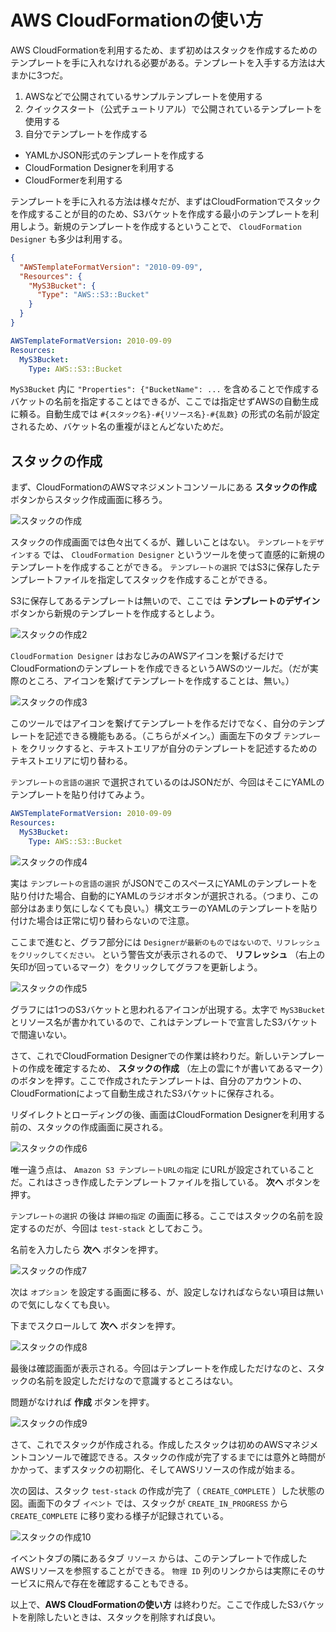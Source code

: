 # AWS CloudFormationの使い方

AWS CloudFormationを利用するため、まず初めはスタックを作成するためのテンプレートを手に入れなけれる必要がある。テンプレートを入手する方法は大まかに3つだ。

1. AWSなどで公開されているサンプルテンプレートを使用する
2. クイックスタート（公式チュートリアル）で公開されているテンプレートを使用する
3. 自分でテンプレートを作成する
  - YAMLかJSON形式のテンプレートを作成する
  - CloudFormation Designerを利用する
  - CloudFormerを利用する

テンプレートを手に入れる方法は様々だが、まずはCloudFormationでスタックを作成することが目的のため、S3バケットを作成する最小のテンプレートを利用しよう。新規のテンプレートを作成するということで、 `CloudFormation Designer` も多少は利用する。

```json
{
  "AWSTemplateFormatVersion": "2010-09-09",
  "Resources": {
    "MyS3Bucket": {
      "Type": "AWS::S3::Bucket"
    }
  }
}
```

```yaml
AWSTemplateFormatVersion: 2010-09-09
Resources:
  MyS3Bucket:
    Type: AWS::S3::Bucket
```

`MyS3Bucket` 内に `"Properties": {"BucketName": ...` を含めることで作成するバケットの名前を指定することはできるが、ここでは指定せずAWSの自動生成に頼る。自動生成では `#{スタック名}-#{リソース名}-#{乱数}` の形式の名前が設定されるため、バケット名の重複がほとんどないためだ。

## スタックの作成

まず、CloudFormationのAWSマネジメントコンソールにある **スタックの作成** ボタンからスタック作成画面に移ろう。

![スタックの作成](img/aws-cf-how-to-use-001.png "スタックの作成")

スタックの作成画面では色々出てくるが、難しいことはない。 `テンプレートをデザインする` では、 `CloudFormation Designer` というツールを使って直感的に新規のテンプレートを作成することができる。 `テンプレートの選択` ではS3に保存したテンプレートファイルを指定してスタックを作成することができる。

S3に保存してあるテンプレートは無いので、ここでは **テンプレートのデザイン** ボタンから新規のテンプレートを作成するとしよう。

![スタックの作成2](img/aws-cf-how-to-use-002.png "スタックの作成2")

`CloudFormation Designer` はおなじみのAWSアイコンを繋げるだけでCloudFormationのテンプレートを作成できるというAWSのツールだ。（だが実際のところ、アイコンを繋げてテンプレートを作成することは、無い。）

![スタックの作成3](img/aws-cf-how-to-use-003.png "スタックの作成3")

このツールではアイコンを繋げてテンプレートを作るだけでなく、自分のテンプレートを記述できる機能もある。（こちらがメイン。）画面左下のタブ `テンプレート` をクリックすると、テキストエリアが自分のテンプレートを記述するためのテキストエリアに切り替わる。

`テンプレートの言語の選択` で選択されているのはJSONだが、今回はそこにYAMLのテンプレートを貼り付けてみよう。

```yaml
AWSTemplateFormatVersion: 2010-09-09
Resources:
  MyS3Bucket:
    Type: AWS::S3::Bucket
```

![スタックの作成4](img/aws-cf-how-to-use-004.png "スタックの作成4")

実は `テンプレートの言語の選択` がJSONでこのスペースにYAMLのテンプレートを貼り付けた場合、自動的にYAMLのラジオボタンが選択される。（つまり、この部分はあまり気にしなくても良い。）構文エラーのYAMLのテンプレートを貼り付けた場合は正常に切り替わらないので注意。

ここまで進むと、グラフ部分には `Designerが最新のものではないので、リフレッシュをクリックしてください。` という警告文が表示されるので、 **リフレッシュ** （右上の矢印が回っているマーク）をクリックしてグラフを更新しよう。

![スタックの作成5](img/aws-cf-how-to-use-005.png "スタックの作成5")

グラフには1つのS3バケットと思われるアイコンが出現する。太字で `MyS3Bucket` とリソース名が書かれているので、これはテンプレートで宣言したS3バケットで間違いない。

さて、これでCloudFormation Designerでの作業は終わりだ。新しいテンプレートの作成を確定するため、 **スタックの作成** （左上の雲に↑が書いてあるマーク）のボタンを押す。ここで作成されたテンプレートは、自分のアカウントの、CloudFormationによって自動生成されたS3バケットに保存される。

リダイレクトとローディングの後、画面はCloudFormation Designerを利用する前の、スタックの作成画面に戻される。

![スタックの作成6](img/aws-cf-how-to-use-006.png "スタックの作成6")

唯一違う点は、 `Amazon S3 テンプレートURLの指定` にURLが設定されていることだ。これはさっき作成したテンプレートファイルを指している。 **次へ** ボタンを押す。

`テンプレートの選択` の後は `詳細の指定` の画面に移る。ここではスタックの名前を設定するのだが、今回は `test-stack` としておこう。

名前を入力したら **次へ** ボタンを押す。

![スタックの作成7](img/aws-cf-how-to-use-007.png "スタックの作成7")

次は `オプション` を設定する画面に移る、が、設定しなければならない項目は無いので気にしなくても良い。

下までスクロールして **次へ** ボタンを押す。

![スタックの作成8](img/aws-cf-how-to-use-008.png "スタックの作成8")


最後は確認画面が表示される。今回はテンプレートを作成しただけなのと、スタックの名前を設定しただけなので意識するところはない。

問題がなければ **作成** ボタンを押す。

![スタックの作成9](img/aws-cf-how-to-use-009.png "スタックの作成9")

さて、これでスタックが作成される。作成したスタックは初めのAWSマネジメントコンソールで確認できる。スタックの作成が完了するまでには意外と時間がかかって、まずスタックの初期化、そしてAWSリソースの作成が始まる。

次の図は、スタック `test-stack` の作成が完了（ `CREATE_COMPLETE` ）した状態の図。画面下のタブ `イベント` では、スタックが `CREATE_IN_PROGRESS` から `CREATE_COMPLETE` に移り変わる様子が記録されている。

![スタックの作成10](img/aws-cf-how-to-use-010.png "スタックの作成10")

イベントタブの隣にあるタブ `リソース` からは、このテンプレートで作成したAWSリソースを参照することができる。 `物理 ID` 列のリンクからは実際にそのサービスに飛んで存在を確認することもできる。

以上で、**AWS CloudFormationの使い方** は終わりだ。ここで作成したS3バケットを削除したいときは、スタックを削除すれば良い。
